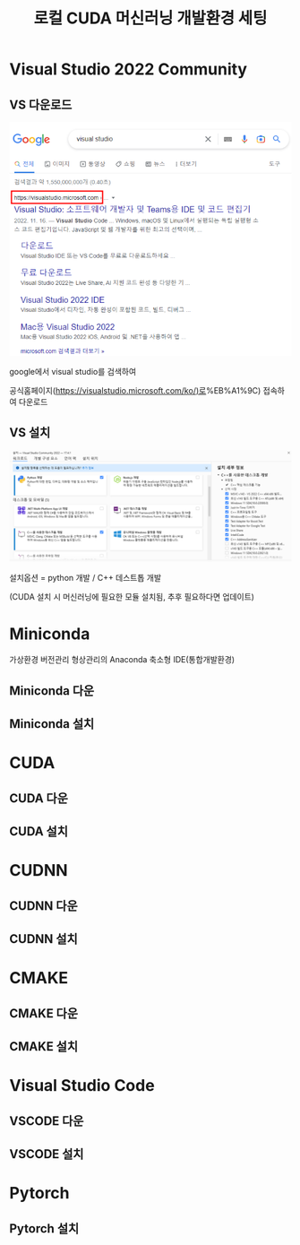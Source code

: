 ﻿---
layout: single
title:  "로컬 CUDA 머신러닝 개발환경 세팅"
---

# Visual Studio 2022 Community

## VS 다운로드

<img title="" src="../assets/2022-11-27-first/vs_search.png" alt="vs_search.png" data-align="left" width="686">

google에서 visual studio를 검색하여

공식홈페이지([https://visualstudio.microsoft.com/ko/)로](https://visualstudio.microsoft.com/ko/)%EB%A1%9C) 접속하여 다운로드

## VS 설치

![vs_tools.png](../assets/2022-11-27-first/vs_tools.png "vs_install")

설치옵션 = python 개발 / C++ 데스트톱 개발

(CUDA 설치 시 머신러닝에 필요한 모듈 설치됨, 추후 필요하다면 업데이트)

# Miniconda

가상환경 버전관리 형상관리의 Anaconda 축소형 IDE(통합개발환경)

## Miniconda 다운

## Miniconda 설치

# CUDA

## CUDA 다운

## CUDA 설치

# CUDNN

## CUDNN 다운

## CUDNN 설치

# CMAKE

## CMAKE 다운

## CMAKE 설치

# Visual Studio Code

## VSCODE 다운

## VSCODE 설치

# Pytorch

## Pytorch 설치